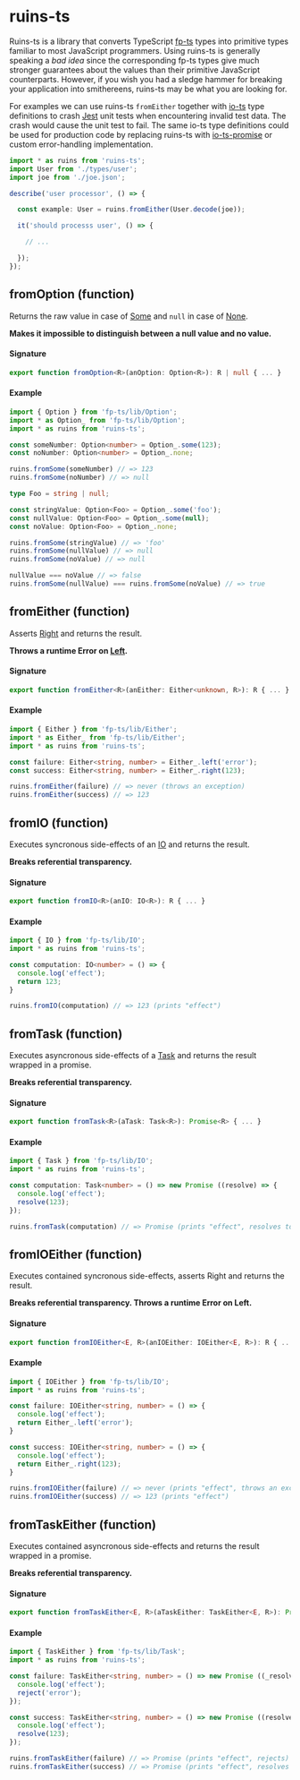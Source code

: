 # ruins-ts

Ruins-ts is a library that converts TypeScript [fp-ts](https://github.com/gcanti/fp-ts) types into primitive types familiar to most JavaScript programmers. Using ruins-ts is generally speaking a *bad idea* since the corresponding fp-ts types give much stronger guarantees about the values than their primitive JavaScript counterparts. However, if you wish you had a sledge hammer for breaking your application into smithereens, ruins-ts may be what you are looking for.

For examples we can use ruins-ts `fromEither` together with [io-ts](https://github.com/gcanti/io-ts) type definitions to crash [Jest](https://jestjs.io/) unit tests when encountering invalid test data. The crash would cause the unit test to fail. The same io-ts type definitions could be used for production code by replacing ruins-ts with [io-ts-promise](https://github.com/aeirola/io-ts-promise) or custom error-handling implementation.

```typescript
import * as ruins from 'ruins-ts';
import User from './types/user';
import joe from './joe.json';

describe('user processor', () => {

  const example: User = ruins.fromEither(User.decode(joe));

  it('should processs user', () => {

    // ...

  });
});
```

## fromOption (function)

Returns the raw value in case of [Some](https://gcanti.github.io/fp-ts/modules/Option.ts.html#some-interface) and `null` in case of [None](https://gcanti.github.io/fp-ts/modules/Option.ts.html#none-interface).

**Makes it impossible to distinguish between a null value and no value.**

#### Signature
```typescript
export function fromOption<R>(anOption: Option<R>): R | null { ... }
```

#### Example
```typescript
import { Option } from 'fp-ts/lib/Option';
import * as Option_ from 'fp-ts/lib/Option';
import * as ruins from 'ruins-ts';

const someNumber: Option<number> = Option_.some(123);
const noNumber: Option<number> = Option_.none;

ruins.fromSome(someNumber) // => 123
ruins.fromSome(noNumber) // => null

type Foo = string | null;

const stringValue: Option<Foo> = Option_.some('foo');
const nullValue: Option<Foo> = Option_.some(null);
const noValue: Option<Foo> = Option_.none;

ruins.fromSome(stringValue) // => 'foo'
ruins.fromSome(nullValue) // => null
ruins.fromSome(noValue) // => null

nullValue === noValue // => false
ruins.fromSome(nullValue) === ruins.fromSome(noValue) // => true
```


## fromEither (function)

Asserts [Right](https://gcanti.github.io/fp-ts/modules/Either.ts.html#right-interface) and returns the result.

**Throws a runtime Error on [Left](https://gcanti.github.io/fp-ts/modules/Either.ts.html#left-interface).**

#### Signature
```typescript
export function fromEither<R>(anEither: Either<unknown, R>): R { ... }
```

#### Example
```typescript
import { Either } from 'fp-ts/lib/Either';
import * as Either_ from 'fp-ts/lib/Either';
import * as ruins from 'ruins-ts';

const failure: Either<string, number> = Either_.left('error');
const success: Either<string, number> = Either_.right(123);

ruins.fromEither(failure) // => never (throws an exception)
ruins.fromEither(success) // => 123
```


## fromIO (function)

Executes syncronous side-effects of an [IO](https://gcanti.github.io/fp-ts/modules/IO.ts.html) and returns the result.

**Breaks referential transparency.**

#### Signature
```typescript
export function fromIO<R>(anIO: IO<R>): R { ... }
```

#### Example
```typescript
import { IO } from 'fp-ts/lib/IO';
import * as ruins from 'ruins-ts';

const computation: IO<number> = () => {
  console.log('effect');
  return 123;
}

ruins.fromIO(computation) // => 123 (prints "effect")
```


## fromTask (function)

Executes asyncronous side-effects of a [Task](https://gcanti.github.io/fp-ts/modules/Task.ts.html) and returns the result wrapped in a promise.

**Breaks referential transparency.**

#### Signature
```typescript
export function fromTask<R>(aTask: Task<R>): Promise<R> { ... }
```

#### Example
```typescript
import { Task } from 'fp-ts/lib/IO';
import * as ruins from 'ruins-ts';

const computation: Task<number> = () => new Promise ((resolve) => {
  console.log('effect');
  resolve(123);
});

ruins.fromTask(computation) // => Promise (prints "effect", resolves to 123)
```


## fromIOEither (function)

Executes contained syncronous side-effects, asserts Right and returns the result.

**Breaks referential transparency. Throws a runtime Error on Left.**

#### Signature
```typescript
export function fromIOEither<E, R>(anIOEither: IOEither<E, R>): R { ... }
```

#### Example
```typescript
import { IOEither } from 'fp-ts/lib/IO';
import * as ruins from 'ruins-ts';

const failure: IOEither<string, number> = () => {
  console.log('effect');
  return Either_.left('error');
}

const success: IOEither<string, number> = () => {
  console.log('effect');
  return Either_.right(123);
}

ruins.fromIOEither(failure) // => never (prints "effect", throws an exception)
ruins.fromIOEither(success) // => 123 (prints "effect")
```


## fromTaskEither (function)

Executes contained asyncronous side-effects and returns the result wrapped in a promise.

**Breaks referential transparency.**

#### Signature
```typescript
export function fromTaskEither<E, R>(aTaskEither: TaskEither<E, R>): Promise<R> { ... }
```

#### Example
```typescript
import { TaskEither } from 'fp-ts/lib/Task';
import * as ruins from 'ruins-ts';

const failure: TaskEither<string, number> = () => new Promise ((_resolve, reject) => {
  console.log('effect');
  reject('error');
});

const success: TaskEither<string, number> = () => new Promise ((resolve, _reject) => {
  console.log('effect');
  resolve(123);
});

ruins.fromTaskEither(failure) // => Promise (prints "effect", rejects)
ruins.fromTaskEither(success) // => Promise (prints "effect", resolves to 123)
```
